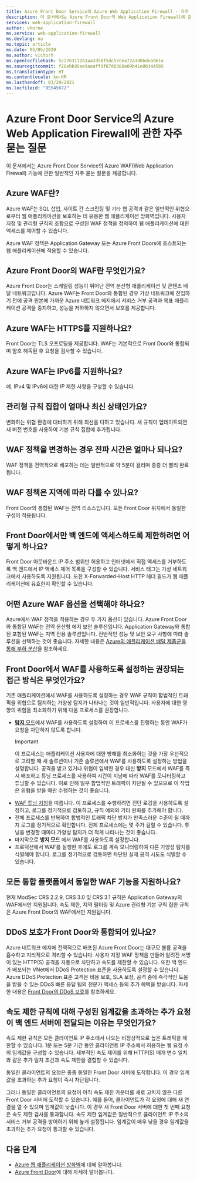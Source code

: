 ```yaml
---
title: Azure Front Door Service의 Azure Web Application Firewall - 자주 묻는 질문
description: 이 문서에서는 Azure Front Door의 Web Application Firewall에 관한 자주 묻는 질문을 제공합니다.
services: web-application-firewall
author: vhorne
ms.service: web-application-firewall
ms.devlang: na
ms.topic: article
ms.date: 05/05/2020
ms.author: victorh
ms.openlocfilehash: 5c2763112b1aa2d58f5dc57cea72a3d0bdea961e
ms.sourcegitcommit: f28ebb95ae9aaaff3f87d8388a09b41e0b3445b5
ms.translationtype: HT
ms.contentlocale: ko-KR
ms.lasthandoff: 03/29/2021
ms.locfileid: "95545672"
---
```

# <a name="frequently-asked-questions-for-azure-web-application-firewall-on-azure-front-door-service"></a>Azure Front Door Service의 Azure Web Application Firewall에 관한 자주 묻는 질문

이 문서에서는 Azure Front Door Service의 Azure WAF(Web Application Firewall) 기능에 관한 일반적인 자주 묻는 질문을 제공합니다. 

## <a name="what-is-azure-waf"></a>Azure WAF란?

Azure WAF는 SQL 삽입, 사이트 간 스크립팅 및 기타 웹 공격과 같은 일반적인 위협으로부터 웹 애플리케이션을 보호하는 데 유용한 웹 애플리케이션 방화벽입니다. 사용자 지정 및 관리형 규칙의 조합으로 구성된 WAF 정책을 정의하여 웹 애플리케이션에 대한 액세스를 제어할 수 있습니다.

Azure WAF 정책은 Application Gateway 또는 Azure Front Doors에 호스트되는 웹 애플리케이션에 적용할 수 있습니다.

## <a name="what-is-waf-on-azure-front-door"></a>Azure Front Door의 WAF란 무엇인가요? 

Azure Front Door는 스케일링 성능이 뛰어난 전역 분산형 애플리케이션 및 콘텐츠 배달 네트워크입니다. Azure WAF는 Front Door와 통합된 경우 가상 네트워크에 진입하기 전에 공격 원본에 가까운 Azure 네트워크 에지에서 서비스 거부 공격과 목표 애플리케이션 공격을 중지하고, 성능을 저하하지 않으면서 보호를 제공합니다.

## <a name="does-azure-waf-support-https"></a>Azure WAF는 HTTPS를 지원하나요?

Front Door는 TLS 오프로딩을 제공합니다. WAF는 기본적으로 Front Door와 통합되며 암호 해독된 후 요청을 검사할 수 있습니다.

## <a name="does-azure-waf-support-ipv6"></a>Azure WAF는 IPv6를 지원하나요?

예. IPv4 및 IPv6에 대한 IP 제한 사항을 구성할 수 있습니다.

## <a name="how-up-to-date-are-the-managed-rule-sets"></a>관리형 규칙 집합이 얼마나 최신 상태인가요?

변화하는 위협 환경에 대비하기 위해 최선을 다하고 있습니다. 새 규칙이 업데이트되면 새 버전 번호를 사용하여 기본 규칙 집합에 추가됩니다.

## <a name="what-is-the-propagation-time-if-i-make-a-change-to-my-waf-policy"></a>WAF 정책을 변경하는 경우 전파 시간은 얼마나 되나요?

WAF 정책을 전역적으로 배포하는 데는 일반적으로 약 5분이 걸리며 종종 더 빨리 완료됩니다.

## <a name="can-waf-policies-be-different-for-different-regions"></a>WAF 정책은 지역에 따라 다를 수 있나요?

Front Door와 통합된 WAF는 전역 리소스입니다. 모든 Front Door 위치에서 동일한 구성이 적용됩니다.
 
## <a name="how-do-i-limit-access-to-my-back-end-to-be-from-front-door-only"></a>Front Door에서만 백 엔드에 액세스하도록 제한하려면 어떻게 하나요?

Front Door 아웃바운드 IP 주소 범위만 허용하고 인터넷에서 직접 액세스를 거부하도록 백 엔드에서 IP 액세스 제어 목록을 구성할 수 있습니다. 서비스 태그는 가상 네트워크에서 사용하도록 지원됩니다. 또한 X-Forwarded-Host HTTP 헤더 필드가 웹 애플리케이션에 유효한지 확인할 수 있습니다.

## <a name="which-azure-waf-options-should-i-choose"></a>어떤 Azure WAF 옵션을 선택해야 하나요?

Azure에서 WAF 정책을 적용하는 경우 두 가지 옵션이 있습니다. Azure Front Door와 통합된 WAF는 전역 분산형 에지 보안 솔루션입니다. Application Gateway와 통합된 포함된 WAF는 지역 전용 솔루션입니다. 전반적인 성능 및 보안 요구 사항에 따라 솔루션을 선택하는 것이 좋습니다. 자세한 내용은 [Azure의 애플리케이션 배달 제품군을 통해 부하 분산](../../frontdoor/front-door-lb-with-azure-app-delivery-suite.md)을 참조하세요.

## <a name="whats-the-recommended-approach-to-enabling-waf-on-front-door"></a>Front Door에서 WAF를 사용하도록 설정하는 권장되는 접근 방식은 무엇인가요?

기존 애플리케이션에서 WAF를 사용하도록 설정하는 경우 WAF 규칙이 합법적인 트래픽을 위협으로 탐지하는 가양성 탐지가 나타나는 것이 일반적입니다. 사용자에 대한 영향의 위험을 최소화하기 위해 다음 프로세스를 권장합니다.

* [**탐지** 모드](./waf-front-door-create-portal.md#change-mode)에서 WAF를 사용하도록 설정하여 이 프로세스를 진행하는 동안 WAF가 요청을 차단하지 않도록 합니다.
  > [!IMPORTANT]
  > 이 프로세스는 애플리케이션 사용자에 대한 방해를 최소화하는 것을 가장 우선적으로 고려할 때 새 솔루션이나 기존 솔루션에서 WAF를 사용하도록 설정하는 방법을 설명합니다. 공격을 받고 있거나 위협이 임박한 경우 대신 **방지** 모드에서 WAF를 즉시 배포하고 튜닝 프로세스를 사용하여 시간이 지남에 따라 WAF를 모니터링하고 튜닝할 수 있습니다. 이로 인해 일부 합법적인 트래픽이 차단될 수 있으므로 이 작업은 위협을 받을 때만 수행하는 것이 좋습니다.
* [WAF 튜닝 지침](./waf-front-door-tuning.md)을 따릅니다. 이 프로세스를 수행하려면 진단 로깅을 사용하도록 설정하고, 로그를 정기적으로 검토하고, 규칙 예외와 기타 완화를 추가해야 합니다.
* 전체 프로세스를 반복하여 합법적인 트래픽 차단 방지가 만족스러운 수준이 될 때까지 로그를 정기적으로 확인합니다. 전체 프로세스에는 몇 주가 걸릴 수 있습니다. 튜닝을 변경할 때마다 가양성 탐지가 더 적게 나타나는 것이 좋습니다.
* 마지막으로 **방지 모드** 에서 WAF를 사용하도록 설정합니다.
* 프로덕션에서 WAF를 실행한 후에도 로그를 계속 모니터링하여 다른 가양성 탐지를 식별해야 합니다. 로그를 정기적으로 검토하면 차단된 실제 공격 시도도 식별할 수 있습니다.

## <a name="do-you-support-same-waf-features-in-all-integrated-platforms"></a>모든 통합 플랫폼에서 동일한 WAF 기능을 지원하나요?

현재 ModSec CRS 2.2.9, CRS 3.0 및 CRS 3.1 규칙은 Application Gateway의 WAF에서만 지원됩니다. 속도 제한, 지역 필터링 및 Azure 관리형 기본 규칙 집한 규칙은 Azure Front Door의 WAF에서만 지원됩니다.

## <a name="is-ddos-protection-integrated-with-front-door"></a>DDoS 보호가 Front Door와 통합되어 있나요? 

Azure 네트워크 에지에 전역적으로 배포된 Azure Front Door는 대규모 볼륨 공격을 흡수하고 지리적으로 격리할 수 있습니다. 사용자 지정 WAF 정책을 만들어 알려진 서명이 있는 HTTP(S) 공격을 자동으로 차단하고 속도를 제한할 수 있습니다. 또한 백 엔드가 배포되는 VNet에서 DDoS Protection 표준을 사용하도록 설정할 수 있습니다. Azure DDoS Protection 표준 고객은 비용 보호, SLA 보장, 공격 중에 즉각적인 도움을 받을 수 있는 DDoS 빠른 응답 팀의 전문가 액세스 등의 추가 혜택을 받습니다. 자세한 내용은 [Front Door의 DDoS 보호](../../frontdoor/front-door-ddos.md)를 참조하세요.

## <a name="why-do-additional-requests-above-the-threshold-configured-for-my-rate-limit-rule-get-passed-to-my-backend-server"></a>속도 제한 규칙에 대해 구성된 임계값을 초과하는 추가 요청이 백 엔드 서버에 전달되는 이유는 무엇인가요?

속도 제한 규칙은 모든 클라이언트 IP 주소에서 나오는 비정상적으로 높은 트래픽을 제한할 수 있습니다. 1분 또는 5분 기간 동안 클라이언트 IP 주소에서 허용하는 웹 요청 수의 임계값을 구성할 수 있습니다. 세부적인 속도 제어를 위해 HTTP(S) 매개 변수 일치와 같은 추가 일치 조건과 속도 제한을 결합할 수 있습니다. 

동일한 클라이언트의 요청은 종종 동일한 Front Door 서버에 도착합니다. 이 경우 임계값을 초과하는 추가 요청이 즉시 차단됩니다. 

그러나 동일한 클라이언트의 요청이 아직 속도 제한 카운터를 새로 고치지 않은 다른 Front Door 서버에 도착할 수 있습니다. 예를 들어, 클라이언트가 각 요청에 대해 새 연결을 열 수 있으며 임계값이 낮습니다. 이 경우 새 Front Door 서버에 대한 첫 번째 요청은 속도 제한 검사를 통과합니다. 속도 제한 임계값은 일반적으로 클라이언트 IP 주소의 서비스 거부 공격을 방어하기 위해 높게 설정됩니다. 임계값이 매우 낮을 경우 임계값을 초과하는 추가 요청이 통과할 수 있습니다.

## <a name="next-steps"></a>다음 단계

- [Azure 웹 애플리케이션 방화벽](../overview.md)에 대해 알아봅니다.
- [Azure Front Door](../../frontdoor/front-door-overview.md)에 대해 자세히 알아봅니다.